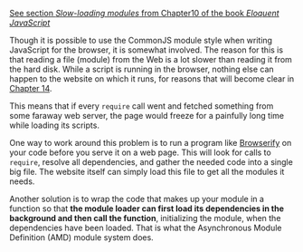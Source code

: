 [See section *Slow-loading modules* from Chapter10 of the book *Eloquent JavaScript*](http://eloquentjavascript.net/10_modules.html)

Though it is possible to use the CommonJS module style when writing
JavaScript for the browser, it is somewhat involved. The reason for
this is that reading a file (module) from the Web is a lot slower
than reading it from the hard disk. While a script is running in
the browser, nothing else can happen to the website on which it
runs, for reasons that will become clear in [Chapter 14](http://eloquentjavascript.net/14_event.html#timeline). 

This means
that if every `require` call went and fetched something from some
faraway web server, the page would freeze for a painfully long time
while loading its scripts.

One way to work around this problem is to run a program like [Browserify](http://browserify.org/) 
on your code before you serve it on a web page. This will look for
calls to `require`, resolve all dependencies, and gather the needed
code into a single big file. The website itself can simply load
this file to get all the modules it needs.

Another solution is to wrap the code that makes up your module in
a function so that **the module loader can first load its dependencies
in the background and then call the function**, initializing the
module, when the dependencies have been loaded. That is what the
Asynchronous Module Definition (AMD) module system does.
